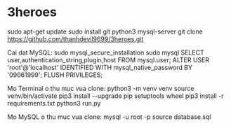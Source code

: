 # 3heroes
sudo apt-get update
sudo install git python3 mysql-server
git clone https://github.com/thanhdevil9699/3heroes.git

Cai dat MySQL:
sudo mysql_secure_installation
sudo mysql
SELECT user,authentication_string,plugin,host FROM mysql.user;
ALTER USER 'root'@'localhost' IDENTIFIED WITH mysql_native_password BY '09061999';
FLUSH PRIVILEGES;

Mo Terminal o thu muc vua clone:
python3 -m venv venv
source venv/bin/activate
pip3 install --upgrade pip setuptools wheel
pip3 install -r requirements.txt
python3 run.py

Mo MySQL o thu muc vua clone:
mysql -u root -p
source database.sql
